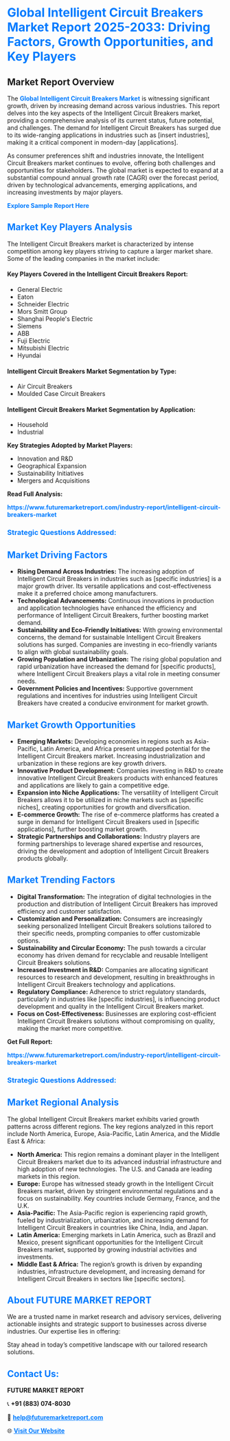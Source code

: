 <h1 style="color: #007BFF;">Global Intelligent Circuit Breakers Market Report 2025-2033: Driving Factors, Growth Opportunities, and Key Players</h1>

<section id="overview">
<h2>Market Report Overview</h2>
<p>The <a href="https://www.futuremarketreport.com/industry-report/intelligent-circuit-breakers-market" style="color: #007BFF; text-decoration: none;"><strong>Global Intelligent Circuit Breakers Market</strong></a> is witnessing significant growth, driven by increasing demand across various industries. This report delves into the key aspects of the Intelligent Circuit Breakers market, providing a comprehensive analysis of its current status, future potential, and challenges. The demand for Intelligent Circuit Breakers has surged due to its wide-ranging applications in industries such as [insert industries], making it a critical component in modern-day [applications].</p>
<p>As consumer preferences shift and industries innovate, the Intelligent Circuit Breakers market continues to evolve, offering both challenges and opportunities for stakeholders. The global market is expected to expand at a substantial compound annual growth rate (CAGR) over the forecast period, driven by technological advancements, emerging applications, and increasing investments by major players.</p>
</section>

<section id="overview">
<p><a href="https://www.futuremarketreport.com/request-sample/reportId=88172" style="color: #007BFF; text-decoration: none;"><strong>Explore Sample Report Here</strong></a></p>
</section>

<section id="key-players">
<h2 style="color: #007BFF;">Market Key Players Analysis</h2>
<p>The Intelligent Circuit Breakers market is characterized by intense competition among key players striving to capture a larger market share. Some of the leading companies in the market include:</p>
<h4>Key Players Covered in the Intelligent Circuit Breakers Report:</h4>
<ul><li>General Electric</li><li>Eaton</li><li>Schneider Electric</li><li>Mors Smitt Group</li><li>Shanghai People&#039;s Electric</li><li>Siemens</li><li>ABB</li><li>Fuji Electric</li><li>Mitsubishi Electric</li><li>Hyundai</li></ul>
<h4>Intelligent Circuit Breakers Market Segmentation by Type:</h4>
<ul><li>Air Circuit Breakers</li><li>Moulded Case Circuit Breakers</li></ul>

<h4>Intelligent Circuit Breakers Market Segmentation by Application:</h4>
<ul><li>Household</li><li>Industrial</li></ul>
<p><strong>Key Strategies Adopted by Market Players:</strong></p>
<ul>
<li>Innovation and R&D</li>
<li>Geographical Expansion</li>
<li>Sustainability Initiatives</li>
<li>Mergers and Acquisitions</li>
</ul>
</section>

<section>
<p><strong>Read Full Analysis: </strong></p><a href="https://www.futuremarketreport.com/industry-report/intelligent-circuit-breakers-market" style="color: #007BFF; text-decoration: none;"><strong>https://www.futuremarketreport.com/industry-report/intelligent-circuit-breakers-market</strong></a>
<h3 style="color: #007BFF;">Strategic Questions Addressed:</h3>
</section>

<section id="driving-factors">
<h2 style="color: #007BFF;">Market Driving Factors</h2>
<ul>
<li><strong>Rising Demand Across Industries:</strong> The increasing adoption of Intelligent Circuit Breakers in industries such as [specific industries] is a major growth driver. Its versatile applications and cost-effectiveness make it a preferred choice among manufacturers.</li>
<li><strong>Technological Advancements:</strong> Continuous innovations in production and application technologies have enhanced the efficiency and performance of Intelligent Circuit Breakers, further boosting market demand.</li>
<li><strong>Sustainability and Eco-Friendly Initiatives:</strong> With growing environmental concerns, the demand for sustainable Intelligent Circuit Breakers solutions has surged. Companies are investing in eco-friendly variants to align with global sustainability goals.</li>
<li><strong>Growing Population and Urbanization:</strong> The rising global population and rapid urbanization have increased the demand for [specific products], where Intelligent Circuit Breakers plays a vital role in meeting consumer needs.</li>
<li><strong>Government Policies and Incentives:</strong> Supportive government regulations and incentives for industries using Intelligent Circuit Breakers have created a conducive environment for market growth.</li>
</ul>
</section>

<section id="growth-opportunities">
<h2 style="color: #007BFF;">Market Growth Opportunities</h2>
<ul>
<li><strong>Emerging Markets:</strong> Developing economies in regions such as Asia-Pacific, Latin America, and Africa present untapped potential for the Intelligent Circuit Breakers market. Increasing industrialization and urbanization in these regions are key growth drivers.</li>
<li><strong>Innovative Product Development:</strong> Companies investing in R&D to create innovative Intelligent Circuit Breakers products with enhanced features and applications are likely to gain a competitive edge.</li>
<li><strong>Expansion into Niche Applications:</strong> The versatility of Intelligent Circuit Breakers allows it to be utilized in niche markets such as [specific niches], creating opportunities for growth and diversification.</li>
<li><strong>E-commerce Growth:</strong> The rise of e-commerce platforms has created a surge in demand for Intelligent Circuit Breakers used in [specific applications], further boosting market growth.</li>
<li><strong>Strategic Partnerships and Collaborations:</strong> Industry players are forming partnerships to leverage shared expertise and resources, driving the development and adoption of Intelligent Circuit Breakers products globally.</li>
</ul>
</section>

<section id="trending-factors">
<h2 style="color: #007BFF;">Market Trending Factors</h2>
<ul>
<li><strong>Digital Transformation:</strong> The integration of digital technologies in the production and distribution of Intelligent Circuit Breakers has improved efficiency and customer satisfaction.</li>
<li><strong>Customization and Personalization:</strong> Consumers are increasingly seeking personalized Intelligent Circuit Breakers solutions tailored to their specific needs, prompting companies to offer customizable options.</li>
<li><strong>Sustainability and Circular Economy:</strong> The push towards a circular economy has driven demand for recyclable and reusable Intelligent Circuit Breakers solutions.</li>
<li><strong>Increased Investment in R&D:</strong> Companies are allocating significant resources to research and development, resulting in breakthroughs in Intelligent Circuit Breakers technology and applications.</li>
<li><strong>Regulatory Compliance:</strong> Adherence to strict regulatory standards, particularly in industries like [specific industries], is influencing product development and quality in the Intelligent Circuit Breakers market.</li>
<li><strong>Focus on Cost-Effectiveness:</strong> Businesses are exploring cost-efficient Intelligent Circuit Breakers solutions without compromising on quality, making the market more competitive.</li>
</ul>
</section>

<section>
<p><strong>Get Full Report: </strong></p><a href="https://www.futuremarketreport.com/industry-report/intelligent-circuit-breakers-market" style="color: #007BFF; text-decoration: none;"><strong>https://www.futuremarketreport.com/industry-report/intelligent-circuit-breakers-market</strong></a>
<h3 style="color: #007BFF;">Strategic Questions Addressed:</h3>
</section>


<section id="regional-analysis">
<h2 style="color: #007BFF;">Market Regional Analysis</h2>
<p>The global Intelligent Circuit Breakers market exhibits varied growth patterns across different regions. The key regions analyzed in this report include North America, Europe, Asia-Pacific, Latin America, and the Middle East & Africa:</p>
<ul>
<li><strong>North America:</strong> This region remains a dominant player in the Intelligent Circuit Breakers market due to its advanced industrial infrastructure and high adoption of new technologies. The U.S. and Canada are leading markets in this region.</li>
<li><strong>Europe:</strong> Europe has witnessed steady growth in the Intelligent Circuit Breakers market, driven by stringent environmental regulations and a focus on sustainability. Key countries include Germany, France, and the U.K.</li>
<li><strong>Asia-Pacific:</strong> The Asia-Pacific region is experiencing rapid growth, fueled by industrialization, urbanization, and increasing demand for Intelligent Circuit Breakers in countries like China, India, and Japan.</li>
<li><strong>Latin America:</strong> Emerging markets in Latin America, such as Brazil and Mexico, present significant opportunities for the Intelligent Circuit Breakers market, supported by growing industrial activities and investments.</li>
<li><strong>Middle East & Africa:</strong> The region’s growth is driven by expanding industries, infrastructure development, and increasing demand for Intelligent Circuit Breakers in sectors like [specific sectors].</li>
</ul>
</section>

<footer>
<h2 style="color: #007BFF;">About FUTURE MARKET REPORT</h2>
<p>We are a trusted name in market research and advisory services, delivering actionable insights and strategic support to businesses across diverse industries. Our expertise lies in offering:</p>

<p>Stay ahead in today’s competitive landscape with our tailored research solutions.</p>

<h2 style="color: #007BFF;">Contact Us:</h2>
<p><strong>FUTURE MARKET REPORT</strong></p>
<p>📞 <strong>+91 (883) 074-8030</strong></p>
<p>📧 <strong><a href="mailto:help@futuremarketreport.com" style="color: #007BFF;">help@futuremarketreport.com</a></strong></p>
<p>🌐 <strong><a href="https://www.futuremarketreport.com/" style="color: #007BFF;">Visit Our Website</a></strong></p>
</footer>